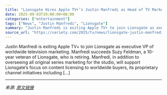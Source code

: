 ```yaml
---
title: "Lionsgate Hires Apple TV+’s Justin Manfredi as Head of TV Marketing"
date: 2025-09-03T19:00:00+08:00
categories: ["entertainment"]
tags: ["News", "Justin Manfredi", "Lionsgate"]
summary: "Justin Manfredi is exiting Apple TV+ to join Lionsgate as executive VP of worldwide television marketing. Manfredi succeeds Suzy Feldman, a 10-year veteran of Lionsgate, who is retiring. Manfredi, in "
source_url: "https://variety.com/2025/tv/news/lionsgate-justin-manfredi-evp-television-marketing-1236506445/"
---
```


Justin Manfredi is exiting Apple TV+ to join Lionsgate as executive VP of worldwide television marketing. Manfredi succeeds Suzy Feldman, a 10-year veteran of Lionsgate, who is retiring. Manfredi, in addition to overseeing all original series marketing for the studio, will support Lionsgate&#8217;s focus on content licensing to worldwide buyers, its proprietary channel initiatives including [&#8230;]

---

*来源: [原文链接](https://variety.com/2025/tv/news/lionsgate-justin-manfredi-evp-television-marketing-1236506445/)*
